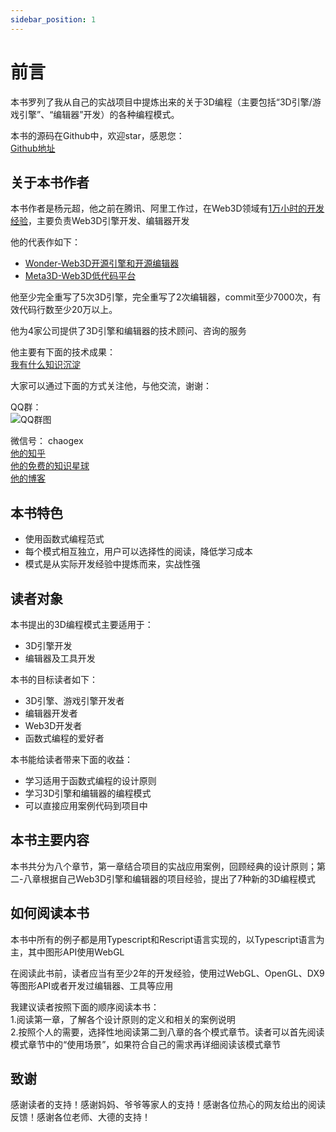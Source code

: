 ```yaml
---
sidebar_position: 1
---
```


# 前言

本书罗列了我从自己的实战项目中提炼出来的关于3D编程（主要包括“3D引擎/游戏引擎”、“编辑器”开发）的各种编程模式。

本书的源码在Github中，欢迎star，感恩您：  
[Github地址](https://github.com/yyc-git/3DProgramPattern#%E6%BA%90%E7%A0%81%E7%B4%A2%E5%BC%95)




<!-- 为什么写作本书
之前我突发奇想，写作并发布了第一个3D编程模式：依赖隔离模式。发布该文章后，陆续有两个编辑联系我写书，不过都暂时搁置了。过了大概一年后，我又突然开了“3D编程模式”的线上课程。为了备课，我一口气提炼出了几个新的3D编程模式，并完成了相关的代码和UML。在这过程中，我想到干脆直接出书算了，于是我就与之前联系过的编辑沟通了一下，很顺利地就立项了，于是就开始了本书的写作。 -->
## 关于本书作者

本书作者是杨元超，他之前在腾讯、阿里工作过，在Web3D领域有[1万小时的开发经验](https://www.cnblogs.com/chaogex/p/15986803.html)，主要负责Web3D引擎开发、编辑器开发

他的代表作如下：  

- [Wonder-Web3D开源引擎和开源编辑器](https://www.cnblogs.com/chaogex/p/10508464.html)
- [Meta3D-Web3D低代码平台](https://github.com/Meta3D-Technology/Meta3D)

他至少完全重写了5次3D引擎，完全重写了2次编辑器，commit至少7000次，有效代码行数至少20万以上。

他为4家公司提供了3D引擎和编辑器的技术顾问、咨询的服务

他主要有下面的技术成果：  
[我有什么知识沉淀](https://www.cnblogs.com/chaogex/p/16940539.html#%E6%88%91%E6%9C%89%E4%BB%80%E4%B9%88%E7%9F%A5%E8%AF%86%E6%B2%89%E6%B7%80)


大家可以通过下面的方式关注他，与他交流，谢谢：

QQ群：  
![QQ群图](./QQ群.png)

微信号： chaogex  
[他的知乎](https://www.zhihu.com/people/dreamforest-yyc)  
[他的免费的知识星球](https://t.zsxq.com/aMNJyZf)  
[他的博客](https://www.cnblogs.com/chaogex/)  




## 本书特色

- 使用函数式编程范式
- 每个模式相互独立，用户可以选择性的阅读，降低学习成本
- 模式是从实际开发经验中提炼而来，实战性强




## 读者对象




本书提出的3D编程模式主要适用于：  

- 3D引擎开发
- 编辑器及工具开发

本书的目标读者如下：

- 3D引擎、游戏引擎开发者
- 编辑器开发者
- Web3D开发者
- 函数式编程的爱好者

本书能给读者带来下面的收益：

- 学习适用于函数式编程的设计原则
- 学习3D引擎和编辑器的编程模式
- 可以直接应用案例代码到项目中



## 本书主要内容

本书共分为八个章节，第一章结合项目的实战应用案例，回顾经典的设计原则；第二-八章根据自己Web3D引擎和编辑器的项目经验，提出了7种新的3D编程模式

## 如何阅读本书

本书中所有的例子都是用Typescript和Rescript语言实现的，以Typescript语言为主，其中图形API使用WebGL

在阅读此书前，读者应当有至少2年的开发经验，使用过WebGL、OpenGL、DX9等图形API或者开发过编辑器、工具等应用

我建议读者按照下面的顺序阅读本书：  
1.阅读第一章，了解各个设计原则的定义和相关的案例说明  
2.按照个人的需要，选择性地阅读第二到八章的各个模式章节。读者可以首先阅读模式章节中的“使用场景”，如果符合自己的需求再详细阅读该模式章节

## 致谢

感谢读者的支持！感谢妈妈、爷爷等家人的支持！感谢各位热心的网友给出的阅读反馈！感谢各位老师、大德的支持！